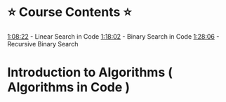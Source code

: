 # ⭐️ Course Contents ⭐️ 

[1:08:22](https://www.youtube.com/watch?v=8hly31xKli0&t=4102s) - Linear Search in Code
[1:18:02](https://www.youtube.com/watch?v=8hly31xKli0&t=4682s) - Binary Search in Code
[1:28:06](https://www.youtube.com/watch?v=8hly31xKli0&t=5286s) - Recursive Binary Search

# Introduction to Algorithms ( Algorithms in Code )

